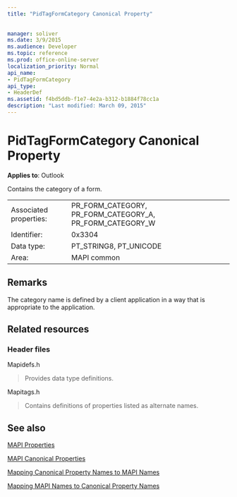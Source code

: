 ```yaml
---
title: "PidTagFormCategory Canonical Property"
 
 
manager: soliver
ms.date: 3/9/2015
ms.audience: Developer
ms.topic: reference
ms.prod: office-online-server
localization_priority: Normal
api_name:
- PidTagFormCategory
api_type:
- HeaderDef
ms.assetid: f4bd5ddb-f1e7-4e2a-b312-b1884f78cc1a
description: "Last modified: March 09, 2015"
---
```


# PidTagFormCategory Canonical Property

  
  
**Applies to**: Outlook 
  
Contains the category of a form. 
  
|||
|:-----|:-----|
|Associated properties:  <br/> |PR_FORM_CATEGORY, PR_FORM_CATEGORY_A, PR_FORM_CATEGORY_W  <br/> |
|Identifier:  <br/> |0x3304  <br/> |
|Data type:  <br/> |PT_STRING8, PT_UNICODE  <br/> |
|Area:  <br/> |MAPI common  <br/> |
   
## Remarks

The category name is defined by a client application in a way that is appropriate to the application. 
  
## Related resources

### Header files

Mapidefs.h
  
> Provides data type definitions.
    
Mapitags.h
  
> Contains definitions of properties listed as alternate names.
    
## See also



[MAPI Properties](mapi-properties.md)
  
[MAPI Canonical Properties](mapi-canonical-properties.md)
  
[Mapping Canonical Property Names to MAPI Names](mapping-canonical-property-names-to-mapi-names.md)
  
[Mapping MAPI Names to Canonical Property Names](mapping-mapi-names-to-canonical-property-names.md)

